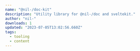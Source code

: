 ```yaml
---
name: "@nil-/doc-kit"
description: "Utility library for @nil-/doc and sveltekit."
author: "nil-"
downloads: 1
updated: "2023-07-05T13:02:56.660Z"
tags: 
  - tooling
  - content
---
```

